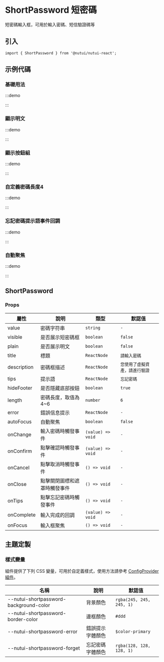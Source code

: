 # ShortPassword 短密碼



短密碼輸入框，可用於輸入密碼、短信驗證碼等

## 引入

```tsx
import { ShortPassword } from '@nutui/nutui-react';
```

## 示例代碼

### 基礎用法

:::demo

<CodeBlock src='h5/demo1.tsx'></CodeBlock>

:::

### 顯示明文

:::demo

<CodeBlock src='h5/demo2.tsx'></CodeBlock>

:::

### 顯示按鈕組

:::demo

<CodeBlock src='h5/demo3.tsx'></CodeBlock>

:::

### 自定義密碼長度4

:::demo

<CodeBlock src='h5/demo4.tsx'></CodeBlock>

:::

### 忘記密碼提示語事件回調

:::demo

<CodeBlock src='h5/demo5.tsx'></CodeBlock>

:::

### 自動聚焦

:::demo

<CodeBlock src='h5/demo6.tsx'></CodeBlock>

:::

## ShortPassword

### Props

| 屬性 | 說明 | 類型 | 默認值 |
| --- | --- | --- | --- |
| value | 密碼字符串 | `string` | `-` |
| visible | 是否展示短密碼框 | `boolean` | `false` |
| plain | 是否展示明文 | `boolean` | `false` |
| title | 標題 | `ReactNode` | `請輸入密碼` |
| description | 密碼框描述 | `ReactNode` | `您使用了虛擬資產，請進行驗證` |
| tips | 提示語 | `ReactNode` | `忘記密碼` |
| hideFooter | 是否隱藏底部按鈕 | `boolean` | `true` |
| length | 密碼長度，取值為4~6 | `number` | `6` |
| error | 錯誤信息提示 | `ReactNode` | `-` |
| autoFocus | 自動聚焦 | `boolean` | `false` |
| onChange | 輸入密碼時觸發事件 | `(value) => void` | `-` |
| onConfirm | 點擊確認時觸發事件 | `(value) => void` | `-` |
| onCancel | 點擊取消時觸發事件 | `() => void` | `-` |
| onClose | 點擊關閉圖標和遮罩時觸發事件 | `() => void` | `-` |
| onTips | 點擊忘記密碼時觸發事件 | `() => void` | `-` |
| onComplete | 輸入完成的回調 | `(value) => void` | `-` |
| onFocus | 輸入框聚焦 | `() => void` | `-` |

## 主題定製

### 樣式變量

組件提供了下列 CSS 變量，可用於自定義樣式，使用方法請參考 [ConfigProvider 組件](#/zh-CN/component/configprovider)。

| 名稱 | 說明 | 默認值 |
| --- | --- | --- |
| \--nutui-shortpassword-background-color | 背景顏色 | `rgba(245, 245, 245, 1)` |
| \--nutui-shortpassword-border-color | 邊框顏色 | `#ddd` |
| \--nutui-shortpassword-error | 錯誤提示字體顏色 | `$color-primary` |
| \--nutui-shortpassword-forget | 忘記密碼字體顏色 | `rgba(128, 128, 128, 1)` |